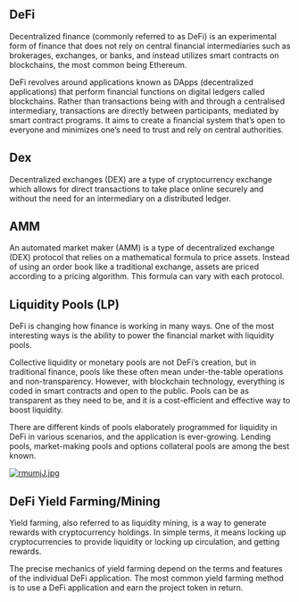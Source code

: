 ## DeFi

Decentralized finance (commonly referred to as DeFi) is an experimental form of finance that does not rely on central financial intermediaries such as brokerages, exchanges, or banks, and instead utilizes smart contracts on blockchains, the most common being Ethereum. 

DeFi revolves around applications known as DApps (decentralized applications) that perform financial functions on digital ledgers called blockchains. Rather than transactions being with and through a centralised intermediary, transactions are directly between participants, mediated by smart contract programs. It aims to create a financial system that’s open to everyone and minimizes one’s need to trust and rely on central authorities. 

## Dex

Decentralized exchanges (DEX) are a type of cryptocurrency exchange which allows for direct transactions to take place online securely and without the need for an intermediary on a distributed ledger.

## AMM

An automated market maker (AMM) is a type of decentralized exchange (DEX) protocol that relies on a mathematical formula to price assets. Instead of using an order book like a traditional exchange, assets are priced according to a pricing algorithm. This formula can vary with each protocol.

## Liquidity Pools (LP) 

DeFi is changing how finance is working in many ways. One of the most interesting ways is the ability to power the financial market with liquidity pools. 

Collective liquidity or monetary pools are not DeFi’s creation, but in traditional finance, pools like these often mean under-the-table operations and non-transparency. However, with blockchain technology, everything is coded in smart contracts and open to the public. Pools can be as transparent as they need to be, and it is a cost-efficient and effective way to boost liquidity.

There are different kinds of pools elaborately programmed for liquidity in DeFi in various scenarios, and the application is ever-growing. Lending pools, market-making pools and options collateral pools are among the best known.

[![rmumjJ.jpg](https://s3.ax1x.com/2020/12/13/rmumjJ.jpg)](https://imgchr.com/i/rmumjJ)

## DeFi Yield Farming/Mining

Yield farming, also referred to as liquidity mining, is a way to generate rewards with cryptocurrency holdings. In simple terms, it means locking up cryptocurrencies to provide liquidity or locking up circulation, and getting rewards.

The precise mechanics of yield farming depend on the terms and features of the individual DeFi application. The most common yield farming method is to use a DeFi application and earn the project token in return. 